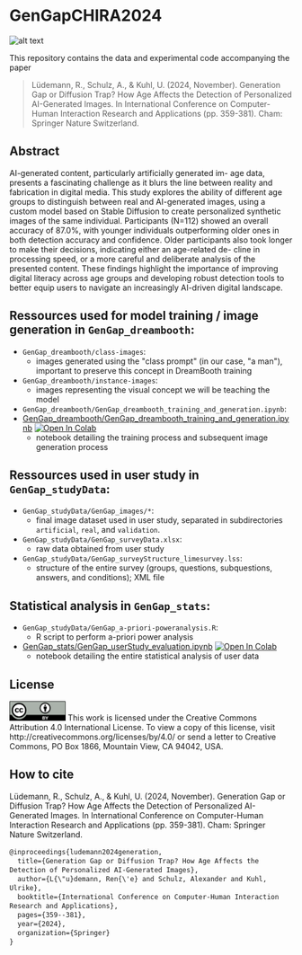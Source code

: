 # GenGapCHIRA2024

![alt text](https://github.com/ukuhl/GenGapCHIRA2024/blob/d1198d11ebd319c7f9b626913be732fdf84ec3f4/GenGap_stats/GenGap_Fig2_Example_Images.png)

This repository contains the data and experimental code accompanying the paper 

> Lüdemann, R., Schulz, A., & Kuhl, U. (2024, November). Generation Gap or Diffusion Trap? How Age Affects the Detection of Personalized AI-Generated Images. In International Conference on Computer-Human Interaction Research and Applications (pp. 359-381). Cham: Springer Nature Switzerland.

## Abstract

AI-generated content, particularly artificially generated im- age data, presents a fascinating challenge as it blurs the line between reality and fabrication in digital media. This study explores the ability of different age groups to distinguish between real and AI-generated images, using a custom model based on Stable Diffusion to create personalized synthetic images of the same individual. Participants (N=112) showed an overall accuracy of 87.0%, with younger individuals outperforming older ones in both detection accuracy and confidence. Older participants also took longer to make their decisions, indicating either an age-related de- cline in processing speed, or a more careful and deliberate analysis of the presented content. These findings highlight the importance of improving digital literacy across age groups and developing robust detection tools to better equip users to navigate an increasingly AI-driven digital landscape.

## Ressources used for model training / image generation in `GenGap_dreambooth`:

- `GenGap_dreambooth/class-images`:
  - images generated using the "class prompt" (in our case, "a man"), important to preserve this concept in DreamBooth training
- `GenGap_dreambooth/instance-images`:
  - images representing the visual concept we will be teaching the model
- `GenGap_dreambooth/GenGap_dreambooth_training_and_generation.ipynb`:
- [GenGap_dreambooth/GenGap_dreambooth_training_and_generation.ipynb](GenGap_dreambooth/GenGap_dreambooth_training_and_generation.ipynb) <a target="_blank"
href="https://colab.research.google.com/github/ukuhl/GenGapCHIRA2024/blob/f302d542a3aa292aa9f9721b02762901e3f50563/GenGap_dreambooth/GenGap_dreambooth_training_and_generation.ipynb"><img src="https://colab.research.google.com/assets/colab-badge.svg" alt="Open In Colab"/></a>
  - notebook detailing the training process and subsequent image generation process

## Ressources used in user study in `GenGap_studyData`:

- `GenGap_studyData/GenGap_images/*`:
  - final image dataset used in user study, separated in subdirectories `artificial`, `real`, and `validation`.
- `GenGap_studyData/GenGap_surveyData.xlsx`:
  - raw data obtained from user study
- `GenGap_studyData/GenGap_surveyStructure_limesurvey.lss`:
  - structure of the entire survey (groups, questions, subquestions, answers, and conditions); XML file

## Statistical analysis in `GenGap_stats`:

- `GenGap_studyData/GenGap_a-priori-poweranalysis.R`:
  - R script to perform a-priori power analysis
- [GenGap_stats/GenGap_userStudy_evaluation.ipynb](GenGap_stats/GenGap_userStudy_evaluation.ipynb) <a target="_blank" href="https://colab.research.google.com/github/ukuhl/GenGapCHIRA2024/blob/be31358288e7a0f051f94559e6cf55da50567cff/GenGap_stats/GenGap_userStudy_evaluation.ipynb"><img src="https://colab.research.google.com/assets/colab-badge.svg" alt="Open In Colab"/></a>
  - notebook detailing the entire statistical analysis of user data

## License
<img src="https://github.com/ukuhl/GenGapCHIRA2024/blob/d25cf8d4a0a1dc29cc15d247fe168e3df6c08f2a/LICENSE.png" width="100"/>
This work is licensed under the Creative Commons Attribution 4.0 International License. To view a copy of this license, visit http://creativecommons.org/licenses/by/4.0/ or send a letter to Creative Commons, PO Box 1866, Mountain View, CA 94042, USA.

## How to cite

Lüdemann, R., Schulz, A., & Kuhl, U. (2024, November). Generation Gap or Diffusion Trap? How Age Affects the Detection of Personalized AI-Generated Images. In International Conference on Computer-Human Interaction Research and Applications (pp. 359-381). Cham: Springer Nature Switzerland.

```
@inproceedings{ludemann2024generation,
  title={Generation Gap or Diffusion Trap? How Age Affects the Detection of Personalized AI-Generated Images},
  author={L{\"u}demann, Ren{\'e} and Schulz, Alexander and Kuhl, Ulrike},
  booktitle={International Conference on Computer-Human Interaction Research and Applications},
  pages={359--381},
  year={2024},
  organization={Springer}
}
```
